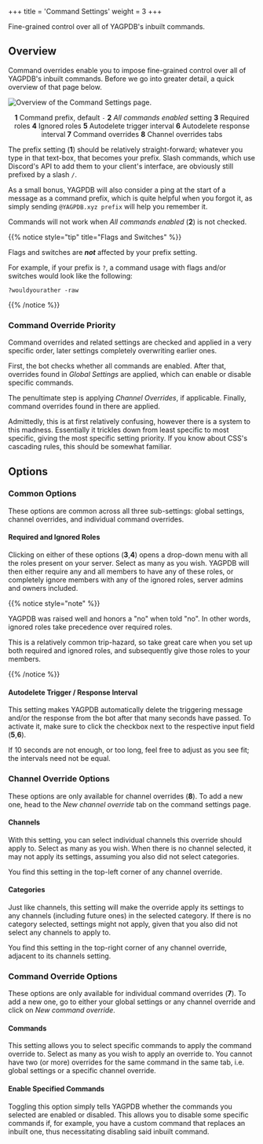 +++
title = 'Command Settings'
weight = 3
+++

Fine-grained control over all of YAGPDB's inbuilt commands.

<!--more-->

## Overview

Command overrides enable you to impose fine-grained control over all of YAGPDB's inbuilt commands. Before we go into
greater detail, a quick overview of that page below.

![Overview of the Command Settings page.](/images/core/command_settings_overview.png)

<center>

**1** Command prefix, default `-` **2** *All commands enabled* setting **3** Required roles **4** Ignored roles
**5** Autodelete trigger interval **6** Autodelete response interval **7** Command overrides **8** Channel overrides tabs

</center>

The prefix setting (**1**) should be relatively straight-forward; whatever you type in that text-box, that becomes your
prefix. Slash commands, which use Discord's API to add them to your client's interface, are obviously still prefixed
by a slash `/`.

As a small bonus, YAGPDB will also consider a ping at the start of a message as a command prefix, which is quite helpful
when you forgot it, as simply sending `@YAGPDB.xyz prefix` will help you remember it.

Commands will not work when *All commands enabled* (**2**) is not checked.

{{% notice style="tip" title="Flags and Switches" %}}

Flags and switches are ***not*** affected by your prefix setting.

For example, if your prefix is `?`, a command usage with flags and/or switches would look like the following:

```
?wouldyourather -raw
```

{{% /notice %}}

### Command Override Priority

Command overrides and related settings are checked and applied in a very specific order, later settings completely
overwriting earlier ones.

First, the bot checks whether all commands are enabled. After that, overrides found in *Global Settings* are applied,
which can enable or disable specific commands.

The penultimate step is applying *Channel Overrides*, if applicable. Finally, command overrides found in there are applied.

Admittedly, this is at first relatively confusing, however there is a system to this madness. Essentially it trickles
down from least specific to most specific, giving the most specific setting priority. If you know about CSS's cascading
rules, this should be somewhat familiar.

## Options

### Common Options

These options are common across all three sub-settings: global settings, channel overrides, and individual command
overrides.

#### Required and Ignored Roles

Clicking on either of these options (**3**,**4**) opens a drop-down menu with all the roles present on your server.
Select as many as you wish. YAGPDB will then either require any and all members to have any of these roles, or
completely ignore members with any of the ignored roles, server admins and owners included.

{{% notice style="note" %}}

YAGPDB was raised well and honors a "no" when told "no". In other words, ignored roles take precedence over required
roles.

This is a relatively common trip-hazard, so take great care when you set up both required and ignored roles, and
subsequently give those roles to your members.

{{% /notice %}}

#### Autodelete Trigger / Response Interval

This setting makes YAGPDB automatically delete the triggering message and/or the response from the bot after that many
seconds have passed. To activate it, make sure to click the checkbox next to the respective input field (**5**,**6**).

If 10 seconds are not enough, or too long, feel free to adjust as you see fit; the intervals need not be equal.

### Channel Override Options

These options are only available for channel overrides (**8**). To add a new one, head to the *New channel override*
tab on the command settings page.

#### Channels

With this setting, you can select individual channels this override should apply to. Select as many as you wish. When
there is no channel selected, it may not apply its settings, assuming you also did not select categories.

You find this setting in the top-left corner of any channel override.

#### Categories

Just like channels, this setting will make the override apply its settings to any channels (including future ones) in
the selected category. If there is no category selected, settings might not apply, given that you also did not select
any channels to apply to.

You find this setting in the top-right corner of any channel override, adjacent to its channels setting.

### Command Override Options

These options are only available for individual command overrides (**7**). To add a new one, go to either your
global settings or any channel override and click on *New command override*.

#### Commands

This setting allows you to select specific commands to apply the command override to. Select as many as you wish to
apply an override to. You cannot have two (or more) overrides for the same command in the same tab, i.e. global settings
or a specific channel override.

#### Enable Specified Commands

Toggling this option simply tells YAGPDB whether the commands you selected are enabled or disabled. This allows you to
disable some specific commands if, for example, you have a custom command that replaces an inbuilt one, thus
necessitating disabling said inbuilt command.
